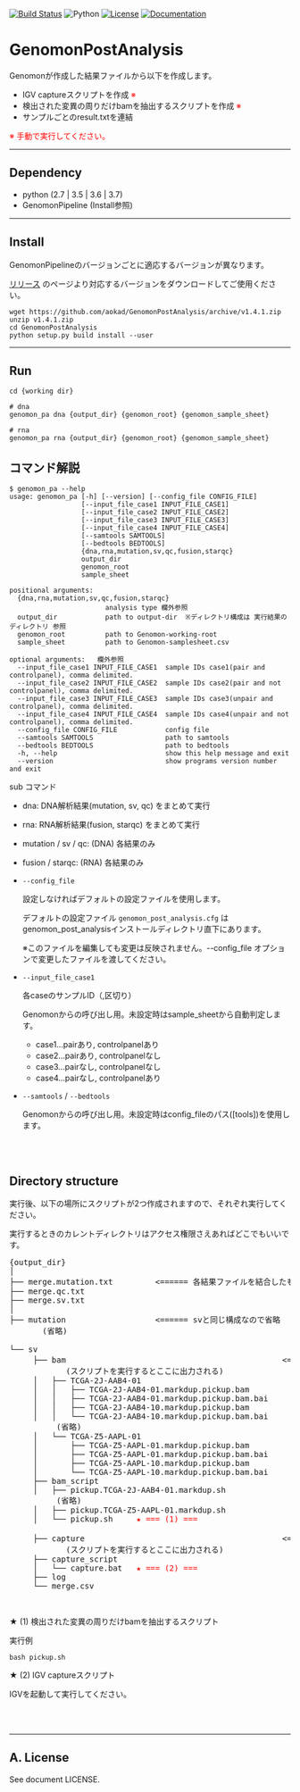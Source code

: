 [![Build Status](https://travis-ci.org/aokad/GenomonPostAnalysis.svg?branch=master)](https://travis-ci.org/aokad/GenomonPostAnalysis)
![Python](https://img.shields.io/badge/python-2.7%20%7C%203.5%20%7C%203.6%20%7C%203.7-blue.svg)
[![License](https://img.shields.io/badge/license-MIT-red.svg?style=flat)](https://opensource.org/licenses/MIT)
[![Documentation](https://img.shields.io/badge/docs-latest-blue.svg?style=flat)](http://genomon.readthedocs.org)
<!-- [![PyPI version](https://badge.fury.io/py/xxx.svg)](http://badge.fury.io/py/xxx)-->

# GenomonPostAnalysis

Genomonが作成した結果ファイルから以下を作成します。

 - IGV captureスクリプトを作成 <font color="red">※</font>
 - 検出された変異の周りだけbamを抽出するスクリプトを作成 <font color="red">※</font>
 - サンプルごとのresult.txtを連結
 
 <font color="red">※ 手動で実行してください。</font>
 
-------------------------------------------------------------------------

## Dependency

 - python (2.7 | 3.5 | 3.6 | 3.7)
 - GenomonPipeline (Install参照)
 
-------------------------------------------------------------------------

## Install

GenomonPipelineのバージョンごとに適応するバージョンが異なります。

[リリース](https://github.com/aokad/GenomonPostAnalysis/releases) のページより対応するバージョンをダウンロードしてご使用ください。

```
wget https://github.com/aokad/GenomonPostAnalysis/archive/v1.4.1.zip
unzip v1.4.1.zip
cd GenomonPostAnalysis
python setup.py build install --user
```

-------------------------------------------------------------------------

## Run

```
cd {working dir}

# dna
genomon_pa dna {output_dir} {genomon_root} {genomon_sample_sheet}

# rna
genomon_pa rna {output_dir} {genomon_root} {genomon_sample_sheet}
```

## コマンド解説

```
$ genomon_pa --help
usage: genomon_pa [-h] [--version] [--config_file CONFIG_FILE]
                  [--input_file_case1 INPUT_FILE_CASE1]
                  [--input_file_case2 INPUT_FILE_CASE2]
                  [--input_file_case3 INPUT_FILE_CASE3]
                  [--input_file_case4 INPUT_FILE_CASE4]
                  [--samtools SAMTOOLS]
                  [--bedtools BEDTOOLS]
                  {dna,rna,mutation,sv,qc,fusion,starqc}
                  output_dir
                  genomon_root
                  sample_sheet

positional arguments:
  {dna,rna,mutation,sv,qc,fusion,starqc}
                        analysis type 欄外参照
  output_dir            path to output-dir  ※ディレクトリ構成は 実行結果のディレクトリ 参照
  genomon_root          path to Genomon-working-root
  sample_sheet          path to Genomon-samplesheet.csv

optional arguments:   欄外参照
  --input_file_case1 INPUT_FILE_CASE1  sample IDs case1(pair and controlpanel), comma delimited.
  --input_file_case2 INPUT_FILE_CASE2  sample IDs case2(pair and not controlpanel), comma delimited.
  --input_file_case3 INPUT_FILE_CASE3  sample IDs case3(unpair and controlpanel), comma delimited.
  --input_file_case4 INPUT_FILE_CASE4  sample IDs case4(unpair and not controlpanel), comma delimited.
  --config_file CONFIG_FILE            config file
  --samtools SAMTOOLS                  path to samtools
  --bedtools BEDTOOLS                  path to bedtools
  -h, --help                           show this help message and exit
  --version                            show programs version number and exit
```

sub コマンド

 - dna: DNA解析結果(mutation, sv, qc) をまとめて実行
 - rna: RNA解析結果(fusion, starqc) をまとめて実行
 - mutation / sv / qc: (DNA) 各結果のみ
 - fusion / starqc: (RNA) 各結果のみ

 - `--config_file` 

    設定しなければデフォルトの設定ファイルを使用します。

    デフォルトの設定ファイル `genomon_post_analysis.cfg` はgenomon_post_analysisインストールディレクトリ直下にあります。

    ※このファイルを編集しても変更は反映されません。--config_file オプションで変更したファイルを渡してください。

 - `--input_file_case1`

    各caseのサンプルID（,区切り）
    
    Genomonからの呼び出し用。未設定時はsample_sheetから自動判定します。
    
    - case1...pairあり, controlpanelあり
    - case2...pairあり, controlpanelなし
    - case3...pairなし, controlpanelなし
    - case4...pairなし, controlpanelあり
    

 - `--samtools` / `--bedtools`

    Genomonからの呼び出し用。未設定時はconfig_fileのパス([tools])を使用します。


<br>
<br>


## Directory structure

実行後、以下の場所にスクリプトが2つ作成されますので、それぞれ実行してください。

実行するときのカレントディレクトリはアクセス権限さえあればどこでもいいです。

<pre>
{output_dir}
│
├── merge.mutation.txt         <====== 各結果ファイルを結合したもの
├── merge.qc.txt
├── merge.sv.txt
│
├── mutation                   <====== svと同じ構成なので省略
       (省略)

└── sv
     ├── bam                                              <==== 検出された変異の周りだけ切り取ったbam
            (スクリプトを実行するとここに出力される)
     │   ├── TCGA-2J-AAB4-01
     │   │   ├── TCGA-2J-AAB4-01.markdup.pickup.bam
     │   │   ├── TCGA-2J-AAB4-01.markdup.pickup.bam.bai
     │   │   ├── TCGA-2J-AAB4-10.markdup.pickup.bam
     │   │   └── TCGA-2J-AAB4-10.markdup.pickup.bam.bai
          (省略)
     │   └── TCGA-Z5-AAPL-01
     │       ├── TCGA-Z5-AAPL-01.markdup.pickup.bam
     │       ├── TCGA-Z5-AAPL-01.markdup.pickup.bam.bai
     │       ├── TCGA-Z5-AAPL-10.markdup.pickup.bam
     │       └── TCGA-Z5-AAPL-10.markdup.pickup.bam.bai
     ├── bam_script
     │   ├── pickup.TCGA-2J-AAB4-01.markdup.sh
          (省略)
     │   ├── pickup.TCGA-Z5-AAPL-01.markdup.sh
     │   └── pickup.sh     <font color="red">★ === (1) ===</font>
  
     ├── capture                                          <==== IGVキャプチャ画像
            (スクリプトを実行するとここに出力される)
     ├── capture_script
     │   └── capture.bat   <font color="red">★ === (2) ===</font>
     ├── log
     └── merge.csv
</pre>

<br>

★ (1) 検出された変異の周りだけbamを抽出するスクリプト

実行例

```
bash pickup.sh
```

★ (2) IGV captureスクリプト

IGVを起動して実行してください。

<br>
<br>

-------------------------------------------------------------------------

## A. License 

See document LICENSE.
